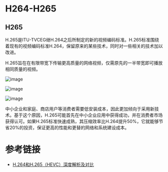 # H264-H265

## H265

H.265是ITU-TVCEG继H.264之后所制定的新的视频编码标准。H.265标准围绕着现有的视频编码标准H.264，保留原来的某些技术，同时对一些相关的技术加以改进。

H.265旨在在有限带宽下传输更高质量的网络视频，仅需原先的一半带宽即可播放相同质量的视频。

![image](https://github.com/user-attachments/assets/8d8c02f3-6e2b-4040-9661-bb052b7db625)

![image](https://github.com/user-attachments/assets/d7968d1c-dcbe-4acf-ae02-dc0795624f06)

![image](https://github.com/user-attachments/assets/8328451f-f7e4-4d8b-ae42-0e23c1f2bf3e)

中小企业和家庭、商店用户等消费者需要低安装成本，因此更加倾向于采用新技术。基于这个原因，H.265可能首先在中小企业应用中获得成功，并在消费者市场获得认可。如果H.265标准快速成熟，其压缩效率比H.264提升50%，它就能够节省20%的投资，保证更高的性能和更替的网络和系统建设成本。

# 参考链接

- [H.264和H.265（HEVC）深度解析及对比](https://blog.csdn.net/weixin_42229404/article/details/84639538)
